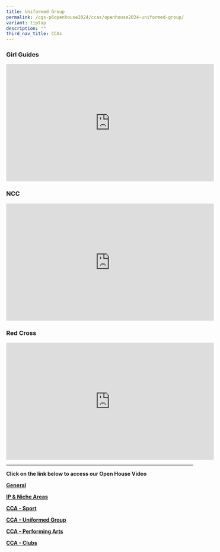 ```yaml
---
title: Uniformed Group
permalink: /cgs-p6openhouse2024/ccas/openhouse2024-uniformed-group/
variant: tiptap
description: ""
third_nav_title: CCAs
---
```

<h3>Girl Guides</h3>
<div class="iframe-wrapper">
<iframe height="315" width="560" allowfullscreen="true" frameborder="0" src="https://www.youtube.com/embed/KHT0RquFNvM?si=UG6fX21WeET7Fp0l"></iframe>
</div>
<h3>NCC</h3>
<div class="iframe-wrapper">
<iframe height="315" width="560" allowfullscreen="true" frameborder="0" src="https://www.youtube.com/embed/-KLu3HSYITk?si=48V44io7ZJPYHHkV"></iframe>
</div>
<h3>Red Cross</h3>
<div class="iframe-wrapper">
<iframe height="315" width="560" allowfullscreen="true" frameborder="0" src="https://www.youtube.com/embed/dZVa1l9wo6g?si=pS9x8Nm4pNws-f_M"></iframe>
</div>
<hr>
<p><strong>Click on the link below to access our Open House Video</strong>
</p>
<p><strong><a href="/cgs-p6openhouse2024/programmes/openhouse2024-general/" rel="noopener nofollow" target="_blank">General</a></strong>
</p>
<p><strong><a href="/cgs-p6openhouse2024/programmes/openhouse2024-ipandnicheareas/" rel="noopener nofollow" target="_blank">IP &amp; Niche Areas</a></strong>
</p>
<p><strong><a href="/cgs-p6openhouse2024/ccas/openhouse2024-sports/" rel="noopener nofollow" target="_blank">CCA - Sport</a></strong>
</p>
<p><strong><a href="/cgs-p6openhouse2024/ccas/openhouse2024-uniformed-group/" rel="noopener nofollow" target="_blank">CCA - Uniformed Group</a></strong>
</p>
<p><strong><a href="/cgs-p6openhouse2024/ccas/openhouse2024-performingarts/" rel="noopener nofollow" target="_blank">CCA - Performing Arts</a></strong>
</p>
<p><strong><a href="/cgs-p6openhouse2024/ccas/openhouse2024-clubs/" rel="noopener nofollow" target="_blank">CCA - Clubs</a></strong>
</p>